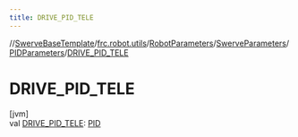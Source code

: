 ```yaml
---
title: DRIVE_PID_TELE
---
```

//[SwerveBaseTemplate](../../../../../index.html)/[frc.robot.utils](../../../index.html)/[RobotParameters](../../index.html)/[SwerveParameters](../index.html)/[PIDParameters](index.html)/[DRIVE_PID_TELE](-d-r-i-v-e_-p-i-d_-t-e-l-e.html)



# DRIVE_PID_TELE



[jvm]\
val [DRIVE_PID_TELE](-d-r-i-v-e_-p-i-d_-t-e-l-e.html): [PID](../../../-p-i-d/index.html)




